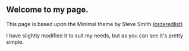 ## Welcome to my page.

This page is based upon the Minimal theme by Steve Smith [(orderedlist)](https://github.com/orderedlist)

I have slightly modified it to suit my needs, but as you can see it's pretty simple.
